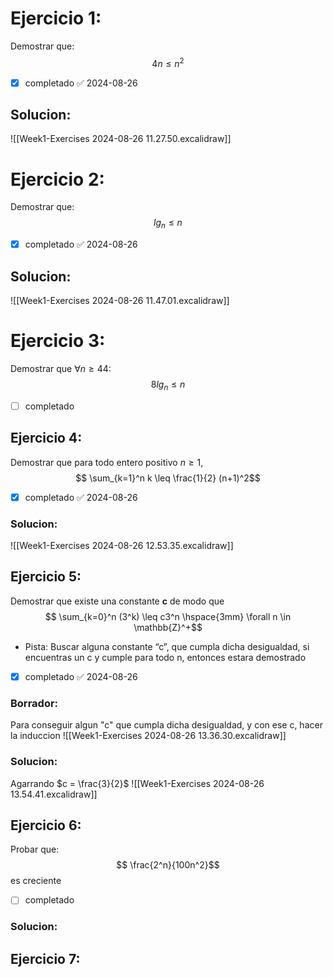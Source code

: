 # Ejercicio 1:
Demostrar que:	$$ 4n \le n^2$$
- [x] completado ✅ 2024-08-26
## Solucion: 
![[Week1-Exercises 2024-08-26 11.27.50.excalidraw]]
# Ejercicio 2:
Demostrar que:
$$ lg_n \le n $$
- [x] completado ✅ 2024-08-26
## Solucion:
![[Week1-Exercises 2024-08-26 11.47.01.excalidraw]]
# Ejercicio 3:
Demostrar que $\forall{n}\geq 44$:
$$ 8lg_n \le n$$
- [ ] completado

## Ejercicio 4:
Demostrar que para todo entero positivo $n \geq 1$,
$$ \sum_{k=1}^n k \leq \frac{1}{2} (n+1)^2$$
- [x] completado ✅ 2024-08-26
### Solucion:
![[Week1-Exercises 2024-08-26 12.53.35.excalidraw]]
## Ejercicio 5:
Demostrar que existe una constante **c** de modo que 
$$ \sum_{k=0}^n (3^k) \leq c3^n \hspace{3mm} \forall n \in \mathbb{Z}^+$$
- Pista: Buscar alguna constante “c”, que cumpla dicha desigualdad, si encuentras un c y cumple para todo n, entonces estara demostrado
- [x] completado ✅ 2024-08-26
### Borrador: 
Para conseguir algun "c" que cumpla dicha desigualdad, y con ese c, hacer la induccion
![[Week1-Exercises 2024-08-26 13.36.30.excalidraw]]
### Solucion:
Agarrando $c = \frac{3}{2}$
![[Week1-Exercises 2024-08-26 13.54.41.excalidraw]]
## Ejercicio 6:
Probar que:
$$ \frac{2^n}{100n^2}$$
es creciente
- [ ] completado
### Solucion:

## Ejercicio 7:
